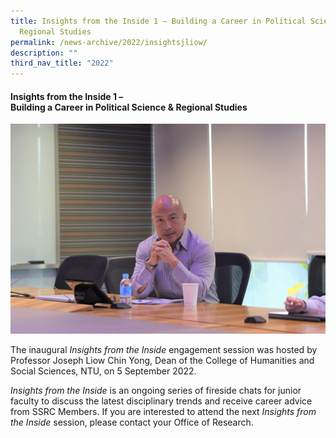 ```yaml
---
title: Insights from the Inside 1 – Building a Career in Political Science &amp;
  Regional Studies
permalink: /news-archive/2022/insightsjliow/
description: ""
third_nav_title: "2022"
---
```

#### Insights from the Inside 1 – <br>Building a Career in Political Science &amp; Regional Studies

![](/images/8f6a5591_light.jpg)

The inaugural&nbsp;_Insights from the Inside_&nbsp;engagement session was hosted by Professor Joseph Liow Chin Yong, Dean of the College of Humanities and Social Sciences, NTU, on 5 September 2022.

_Insights from the Inside_&nbsp;is an ongoing series of fireside chats for junior faculty to discuss the latest disciplinary trends and receive career advice from SSRC Members. If you are interested to attend the next&nbsp;_Insights from the Inside_&nbsp;session, please contact your Office of Research.